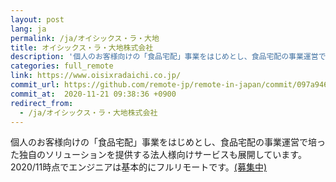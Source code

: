 ```yaml
---
layout: post
lang: ja
permalink: /ja/オイシックス・ラ・大地
title: オイシックス・ラ・大地株式会社
description: '個人のお客様向けの「食品宅配」事業をはじめとし、食品宅配の事業運営で培った独自のソリューションを提供する法人様向けサービスも展開しています。2020/11時点でエンジニアは基本的にフルリモートです。(募集中)'
categories: full_remote
link: https://www.oisixradaichi.co.jp/
commit_url: https://github.com/remote-jp/remote-in-japan/commit/097a94690f3a35bd28cd9c6b9312a39ba5f558f5
commit_at:  2020-11-21 09:38:36 +0900
redirect_from:
  - /ja/オイシックス・ラ・大地株式会社
---
```


<p>個人のお客様向けの「食品宅配」事業をはじめとし、食品宅配の事業運営で培った独自のソリューションを提供する法人様向けサービスも展開しています。2020/11時点でエンジニアは基本的にフルリモートです。<a href="https://recruit.oisixradaichi.co.jp/">(募集中)</a></p>
